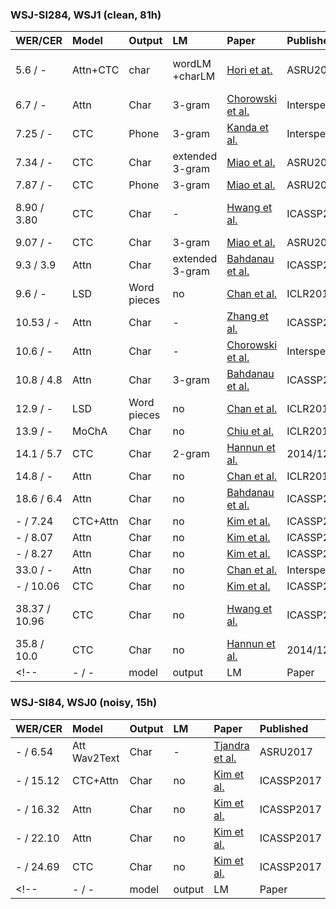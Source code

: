 ### WSJ-SI284, WSJ1 (clean, 81h)
| WER/CER | Model | Output | LM | Paper | Published | Notes |
| :------ | :---- | :----- | :- | :---- | :-------- | :---: |
| 5.6 / - | Attn+CTC | char | wordLM <br>+charLM | [Hori et at.](http://www.merl.com/publications/docs/TR2017-181.pdf) | ASRU2017 | joint decoding <br> (Attn+CTC+<br>charLM+wordLM) |
| 6.7 / - | Attn | Char | 3-gram | [Chorowski et al.](http://www.isca-speech.org/archive/Interspeech_2016/pdfs/0071.PDF) | Interspeech2017 | Label smoothing |
| 7.25 / - | CTC | Phone | 3-gram | [Kanda et al.](https://www.isca-speech.org/archive/Interspeech_2017/pdfs/0343.PDF) | Interspeech2016 | MAP decoding |
| 7.34 / - | CTC | Char | extended <br> 3-gram | [Miao et al.](https://arxiv.org/abs/1507.08240) | ASRU2015 | - |
| 7.87 / - | CTC | Phone | 3-gram | [Miao et al.](https://arxiv.org/abs/1507.08240) | ASRU2015 | - |
| 8.90 / 3.80 | CTC | Char | - | [Hwang et al.](https://arxiv.org/abs/1601.06581) | ICASSP2016 | Tree-based online beam search |
| 9.07 / - | CTC | Char | 3-gram | [Miao et al.](https://arxiv.org/abs/1507.08240) | ASRU2015 | - |
| 9.3 / 3.9 | Attn | Char | extended <br> 3-gram | [Bahdanau et al.](https://arxiv.org/abs/1508.04395) | ICASSP2016 | WFST |
| 9.6 / - | LSD | Word pieces | no | [Chan et al.](https://arxiv.org/abs/1610.03035) | ICLR2017 | LSD4 <br>+VGG-BLSTM |
| 10.53 / - | Attn | Char | - | [Zhang et al.](https://arxiv.org/abs/1610.03022) | ICASSP2017 | VGG <br>+ResConvLSTM |
| 10.6 / - | Attn | Char | - | [Chorowski et al.](http://www.isca-speech.org/archive/Interspeech_2016/pdfs/0071.PDF) | Interspeech2017 | Label smoothing <br> |
| 10.8 / 4.8 | Attn | Char | 3-gram | [Bahdanau et al.](https://arxiv.org/abs/1508.04395) | ICASSP2016 | WFST |
| 12.9 / - | LSD | Word pieces | no | [Chan et al.](https://arxiv.org/abs/1610.03035) | ICLR2017 | LSD4 |
| 13.9 / - | MoChA | Char | no | [Chiu et al.](https://arxiv.org/abs/1712.05382) | ICLR2018 | online |
| 14.1 / 5.7 | CTC | Char | 2-gram | [Hannun et al.](https://arxiv.org/abs/1408.2873) | 2014/12 | - |
| 14.8 / - | Attn | Char | no | [Chan et al.](https://arxiv.org/abs/1610.03035) | ICLR2017 | - |
| 18.6 / 6.4 | Attn | Char | no | [Bahdanau et al.](https://arxiv.org/abs/1508.04395) | ICASSP2016 | - |
| - / 7.24 | CTC+Attn | Char | no | [Kim et al.](https://arxiv.org/abs/1609.06773) | ICASSP2017 | CTC:Attn=8:2 |
| - / 8.07 | Attn | Char | no | [Kim et al.](https://arxiv.org/abs/1609.06773) | ICASSP2017 | location-based |
| - / 8.27 | Attn | Char | no | [Kim et al.](https://arxiv.org/abs/1609.06773) | ICASSP2017 | content-based |
| 33.0 / - | Attn | Char | no | [Chan et al.](http://www.isca-speech.org/archive/Interspeech_2016/pdfs/0334.PDF) | Interspeech2016 | Online |
| - / 10.06 | CTC | Char | no | [Kim et al.](https://arxiv.org/abs/1609.06773) | ICASSP2017 | - |
| 38.37 / 10.96 | CTC | Char | no | [Hwang et al.](https://arxiv.org/abs/1601.06581) | ICASSP2016 | Tree-based online beam search |
| 35.8 / 10.0 | CTC | Char | no | [Hannun et al.](https://arxiv.org/abs/1408.2873) | 2014/12 | - |
<!-- | - / - | model | output | LM | Paper | Published | Notes | -->


### WSJ-SI84, WSJ0 (noisy, 15h)
| WER/CER | Model | Output | LM | Paper | Published | Notes |
| :------ | :---- | :----- | :- | :---- | :-------- | :---: |
| - / 6.54 | Att Wav2Text | Char | - | [Tjandra et al.](https://arxiv.org/abs/1709.07814) | ASRU2017 | transfer from multi-target |
| - / 15.12 | CTC+Attn | Char | no | [Kim et al.](https://arxiv.org/abs/1609.06773) | ICASSP2017 | CTC:Attn=5:5 |
| - / 16.32 | Attn | Char | no | [Kim et al.](https://arxiv.org/abs/1609.06773) | ICASSP2017 | location-based |
| - / 22.10 | Attn | Char | no | [Kim et al.](https://arxiv.org/abs/1609.06773) | ICASSP2017 | content-based |
| - / 24.69 | CTC | Char | no | [Kim et al.](https://arxiv.org/abs/1609.06773) | ICASSP2017 | no LM |
<!-- | - / - | model | output | LM | Paper | Published | Notes | -->
